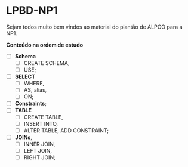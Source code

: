 # LPBD-NP1

Sejam todos muito bem vindos ao material do plantão de ALPOO para a NP1.

**Conteúdo na ordem de estudo**

- [ ]  **Schema**
    - [ ]  CREATE SCHEMA,
    - [ ]  USE;
- [ ]  **SELECT**
    - [ ]  WHERE,
    - [ ]  AS, alias,
    - [ ]  ON;
- [ ]  **Constraints**;
- [ ]  **TABLE**
    - [ ]  CREATE TABLE,
    - [ ]  INSERT INTO,
    - [ ]  ALTER TABLE, ADD CONSTRAINT;
- [ ]  **JOINs**,
    - [ ]  INNER JOIN,
    - [ ]  LEFT JOIN,
    - [ ]  RIGHT JOIN;
